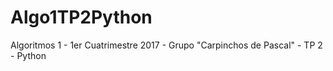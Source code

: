 # Algo1TP2Python
Algoritmos 1 - 1er Cuatrimestre 2017 - Grupo "Carpinchos de Pascal" - TP 2 - Python
